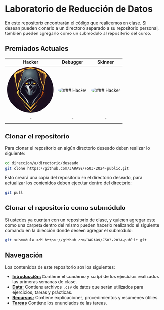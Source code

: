 # Laboratorio de Reducción de Datos

En este repositorio encontrarán el código que realicemos en clase. Si desean pueden clonarlo a un directorio separado a su repositorio personal, también pueden agregarlo como un submodulo al repositorio del curso.

## Premiados Actuales

| Hacker | Debugger | Skinner|
|:-:|:-:|:-:|
| <img src="readme_imgs/hacker.png" alt="### Hacker" title="Hacker" style="display: inline-block; margin: 0px auto; max-width: 150px; border-radius: 50%"> | <img src="readme_imgs/debugger.png" alt="### Hacker" title="Hacker" style="display: inline-block; margin: 0px auto; max-width: 150px; border-radius: 50%"> | <img src="readme_imgs/skinner.png" alt="### Hacker" title="Hacker" style="display: inline-block; margin: 0px auto; max-width: 150px; border-radius: 50%"> |
| - | - | - |
|  |  |  |


## Clonar el repositorio

Para clonar el repositorio en algún directorio deseado deben realizar lo siguiente:

```bash
cd direccion/a/directorio/deseado
git clone https://github.com/JARA99/F503-2024-public.git
```
Esto creará una copia del repositorio en el directorio deseado, para actualizar los contenidos deben ejecutar dentro del directorio:

```bash
git pull
```

## Clonar el repositorio como submódulo

Si ustedes ya cuentan con un repositorio de clase, y quieren agregar este como una carpeta dentro del mismo pueden hacerlo realizando el siguiente comando en la dirección donde deseen agregar el submodulo:

```bash
git submodule add https://github.com/JARA99/F503-2024-public.git
```
## Navegación

Los contenidos de este repositorio son los siguientes:

* [**Introducción:**](Introduccion) Contiene el cuaderno y script de los ejercicios realizados las primeras semanas de clase.
* [**Data:**](data) Contiene archivos `.csv` de datos que serán utilizados para ejercicios, tareas y prácticas.
* [**Recursos:**](resources) Contiene explicaciones, procedimientos y resúmenes útilies.
* [**Tareas**](tareas) Contiene los enunciados de las tareas.



